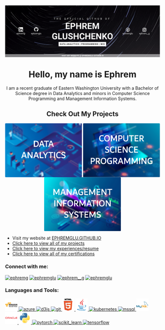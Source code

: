 <a href="https://ephremglu.github.io/" target="blank"><img align="center" src="https://github.com/ephremglu/ephremglu/blob/main/GitHub%20Banner.png" alt="github-banner" /></a>
<h1 align="center">Hello, my name is Ephrem</h1>
<p align="center">I am a recent graduate of Eastern Washington University with a Bachelor of Science degree in Data Analytics and minors in Computer Science Programming and Management Information Systems.</p>

<h2 align="center">Check Out My Projects</h2>
<p align="center">
<a href="https://github.com/ephremglu/Data-Analytics/blob/main/README.md" target="blank"><img align="center" src="https://github.com/ephremglu/ephremglu/blob/main/Data%20Analytics.png" alt="data-analytics" height="175" width="250" /></a>
<a href="https://github.com/ephremglu/Computer-Science-Programming/blob/main/README.md" target="blank"><img align="center" src="https://github.com/ephremglu/ephremglu/blob/main/CS%20Programming.png" alt="computer-science-programming" height="175" width="250" /></a>
<a href="https://github.com/ephremglu/Management-Information-System/blob/main/README.md" target="blank"><img align="center" src="https://github.com/ephremglu/ephremglu/blob/main/MIS.png" alt="management-information-systems" height="175" width="250" /></a>
</p>

- Visit my website at [EPHREMGLU.GITHUB.IO](https://ephremglu.github.io/)
- [Click here to view all of my projects](https://ephremglu.github.io/#projects-section)
- [Click here to view my experiences/resume](https://ephremglu.github.io/#resume-section)
- [Click here to view all of my certifications](https://ephremglu.github.io/index.html#certifications)
 
<h3 align="left">Connect with me:</h3>
<p align="left">
<a href="https://linkedin.com/in/ephremg" target="blank"><img align="center" src="https://cdn.jsdelivr.net/npm/simple-icons@v5/icons/linkedin.svg" alt="ephremg" height="30" width="40" /></a>
<a href="https://fb.com/ephremglu" target="blank"><img align="center" src="https://cdn.jsdelivr.net/npm/simple-icons@v5/icons/facebook.svg" alt="ephremglu" height="30" width="40" /></a>
<a href="https://instagram.com/ephrem__g" target="blank"><img align="center" src="https://cdn.jsdelivr.net/npm/simple-icons@v5/icons/instagram.svg" alt="ephrem__g" height="30" width="40" /></a>
<a href="https://github.com/ephremglu" target="blank"><img align="center" src="https://cdn.jsdelivr.net/npm/simple-icons@v5/icons/github.svg" alt="ephremglu" height="30" width="40" /></a>
</p>

<h3 align="left">Languages and Tools:</h3>
<p align="left"> 
  <a href="https://aws.amazon.com" target="_blank"> <img src="https://raw.githubusercontent.com/devicons/devicon/master/icons/amazonwebservices/amazonwebservices-original-wordmark.svg" alt="aws" width="40" height="40"/> </a>
  <a href="https://azure.microsoft.com/en-in/" target="_blank"> <img src="https://www.vectorlogo.zone/logos/microsoft_azure/microsoft_azure-icon.svg" alt="azure" width="40" height="40"/> </a> 
  <a href="https://www.tableau.com/" target="_blank"> <img src="https://unpkg.com/simple-icons@v5/icons/tableau.svg" alt="d3js" width="40" height="40"/> </a> 
  <a href="https://git-scm.com/" target="_blank"> <img src="https://www.vectorlogo.zone/logos/git-scm/git-scm-icon.svg" alt="git" width="40" height="40"/> </a> 
  <a href="https://www.w3.org/html/" target="_blank"> <img src="https://raw.githubusercontent.com/devicons/devicon/master/icons/html5/html5-original-wordmark.svg" alt="html5" width="40" height="40"/> </a> 
  <a href="https://www.java.com" target="_blank"> <img src="https://raw.githubusercontent.com/devicons/devicon/master/icons/java/java-original.svg" alt="java" width="40" height="40"/> </a> <a href="https://kubernetes.io" target="_blank"> <img src="https://www.vectorlogo.zone/logos/kubernetes/kubernetes-icon.svg" alt="kubernetes" width="40" height="40"/> </a> 
  <a href="https://www.microsoft.com/en-us/sql-server" target="_blank"> <img src="https://www.svgrepo.com/show/303229/microsoft-sql-server-logo.svg" alt="mssql" width="40" height="40"/> </a> <a href="https://www.mysql.com/" target="_blank"> <img src="https://raw.githubusercontent.com/devicons/devicon/master/icons/mysql/mysql-original-wordmark.svg" alt="mysql" width="40" height="40"/> </a> 
  <a href="https://www.oracle.com/" target="_blank"> <img src="https://raw.githubusercontent.com/devicons/devicon/master/icons/oracle/oracle-original.svg" alt="oracle" width="40" height="40"/> </a> 
  <a href="https://www.python.org" target="_blank"> <img src="https://raw.githubusercontent.com/devicons/devicon/master/icons/python/python-original.svg" alt="python" width="40" height="40"/> </a> 
  <a href="https://pytorch.org/" target="_blank"> <img src="https://www.vectorlogo.zone/logos/pytorch/pytorch-icon.svg" alt="pytorch" width="40" height="40"/> </a> 
  <a href="https://scikit-learn.org/" target="_blank"> <img src="https://upload.wikimedia.org/wikipedia/commons/0/05/Scikit_learn_logo_small.svg" alt="scikit_learn" width="40" height="40"/> </a> 
  <a href="https://www.tensorflow.org" target="_blank"> <img src="https://www.vectorlogo.zone/logos/tensorflow/tensorflow-icon.svg" alt="tensorflow" width="40" height="40"/> </a> </p>
<!--<p align="left"> <img src="https://komarev.com/ghpvc/?username=ephremglu&label=Profile%20views&color=0e75b6&style=flat" alt="ephremglu" /> </p>-->
